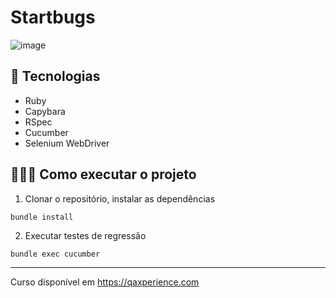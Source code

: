 #  Startbugs

![image](https://github.com/StheffanySilva/BBD-Discover/assets/22848329/ee3efdb2-84b8-4fd2-b728-9e13eb07b808)




## 🚀 Tecnologias

- Ruby
- Capybara
- RSpec
- Cucumber
- Selenium WebDriver

## 👨🏻‍💻 Como executar o projeto
1. Clonar o repositório, instalar as dependências
   
```
bundle install
```
2. Executar testes de regressão

      
```
bundle exec cucumber
```

---
Curso disponível em https://qaxperience.com

